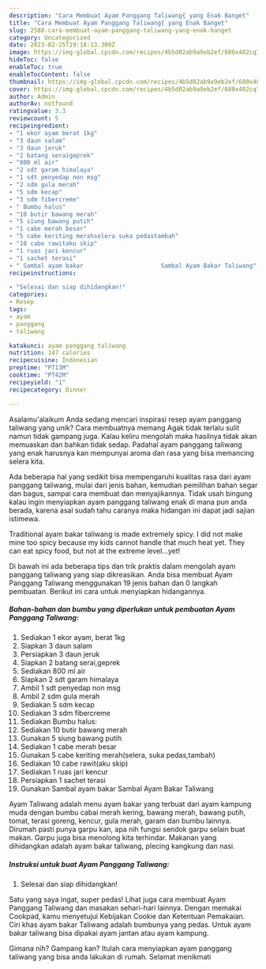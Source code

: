 ```yaml
---
description: "Cara Membuat Ayam Panggang Taliwang{ yang Enak Banget"
title: "Cara Membuat Ayam Panggang Taliwang{ yang Enak Banget"
slug: 2588-cara-membuat-ayam-panggang-taliwang-yang-enak-banget
category: Uncategorized
date: 2023-02-25T19:18:13.300Z
image: https://img-global.cpcdn.com/recipes/4b5d02ab9a9eb2ef/680x482cq70/ayam-panggang-taliwang-foto-resep-utama.jpg
hideToc: false
enableToc: true
enableTocContent: false
thumbnail: https://img-global.cpcdn.com/recipes/4b5d02ab9a9eb2ef/680x482cq70/ayam-panggang-taliwang-foto-resep-utama.jpg
cover: https://img-global.cpcdn.com/recipes/4b5d02ab9a9eb2ef/680x482cq70/ayam-panggang-taliwang-foto-resep-utama.jpg
author: Admin
authorAv: notfound
ratingvalue: 3.3
reviewcount: 5
recipeingredient:
- "1 ekor ayam berat 1kg"
- "3 daun salam"
- "3 daun jeruk"
- "2 batang seraigeprek"
- "800 ml air"
- "2 sdt garam himalaya"
- "1 sdt penyedap non msg"
- "2 sdm gula merah"
- "5 sdm kecap"
- "3 sdm fibercreme"
- " Bumbu halus"
- "10 butir bawang merah"
- "5 siung bawang putih"
- "1 cabe merah besar"
- "5 cabe keriting merahselera suka pedastambah"
- "10 cabe rawitaku skip"
- "1 ruas jari kencur"
- "1 sachet terasi"
- " Sambal ayam bakar                      Sambal Ayam Bakar Taliwang"
recipeinstructions:

- "Selesai dan siap dihidangkan!"
categories:
- Resep
tags:
- ayam
- panggang
- taliwang

katakunci: ayam panggang taliwang 
nutrition: 147 calories
recipecuisine: Indonesian
preptime: "PT13M"
cooktime: "PT42M"
recipeyield: "1"
recipecategory: Dinner

---
```



Asalamu'alaikum Anda sedang mencari inspirasi resep ayam panggang taliwang yang unik? Cara membuatnya memang Agak tidak terlalu sulit namun tidak gampang juga. Kalau keliru mengolah maka hasilnya tidak akan memuaskan dan bahkan tidak sedap. Padahal ayam panggang taliwang yang enak harusnya kan mempunyai aroma dan rasa yang bisa memancing selera kita.


Ada beberapa hal yang sedikit bisa mempengaruhi kualitas rasa dari ayam panggang taliwang, mulai dari jenis bahan, kemudian pemilihan bahan segar dan bagus, sampai cara membuat dan menyajikannya. Tidak usah bingung kalau ingin menyiapkan ayam panggang taliwang enak di mana pun anda berada, karena asal sudah tahu caranya maka hidangan ini dapat jadi sajian istimewa.

Traditional ayam bakar taliwang is made extremely spicy. I did not make mine too spicy because my kids cannot handle that much heat yet. They can eat spicy food, but not at the extreme level…yet!


Di bawah ini ada beberapa tips dan trik praktis dalam mengolah ayam panggang taliwang yang siap dikreasikan. Anda bisa membuat Ayam Panggang Taliwang menggunakan 19 jenis bahan dan 0 langkah pembuatan. Berikut ini cara untuk menyiapkan hidangannya.

<!--inarticleads1-->

##### Bahan-bahan dan bumbu yang diperlukan untuk pembuatan Ayam Panggang Taliwang:

1. Sediakan 1 ekor ayam, berat 1kg
1. Siapkan 3 daun salam
1. Persiapkan 3 daun jeruk
1. Siapkan 2 batang serai,geprek
1. Sediakan 800 ml air
1. Siapkan 2 sdt garam himalaya
1. Ambil 1 sdt penyedap non msg
1. Ambil 2 sdm gula merah
1. Sediakan 5 sdm kecap
1. Sediakan 3 sdm fibercreme
1. Sediakan  Bumbu halus:
1. Sediakan 10 butir bawang merah
1. Gunakan 5 siung bawang putih
1. Sediakan 1 cabe merah besar
1. Gunakan 5 cabe keriting merah(selera, suka pedas,tambah)
1. Sediakan 10 cabe rawit(aku skip)
1. Sediakan 1 ruas jari kencur
1. Persiapkan 1 sachet terasi
1. Gunakan  Sambal ayam bakar                      Sambal Ayam Bakar Taliwang


Ayam Taliwang adalah menu ayam bakar yang terbuat dari ayam kampung muda dengan bumbu cabai merah kering, bawang merah, bawang putih, tomat, terasi goreng, kencur, gula merah, garam dan bumbu lainnya. Dirumah pasti punya garpu kan, apa nih fungsi sendok garpu selain buat makan. Garpu juga bisa menolong kita terhindar. Makanan yang dihidangkan adalah ayam bakar taliwang, plecing kangkung dan nasi. 

<!--inarticleads2-->

##### Instruksi untuk buat Ayam Panggang Taliwang:


1. Selesai dan siap dihidangkan!

Satu yang saya ingat, super pedas! Lihat juga cara membuat Ayam Panggang Taliwang dan masakan sehari-hari lainnya. Dengan memakai Cookpad, kamu menyetujui Kebijakan Cookie dan Ketentuan Pemakaian. Ciri khas ayam bakar Taliwang adalah bumbunya yang pedas. Untuk ayam bakar taliwang bisa dipakai ayam jantan atau ayam kampung. 

Gimana nih? Gampang kan? Itulah cara menyiapkan ayam panggang taliwang yang bisa anda lakukan di rumah. Selamat menikmati
